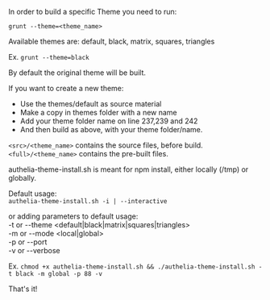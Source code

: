 In order to build a specific Theme you need to run:

`grunt --theme=<theme_name>`

Available themes are: default, black, matrix, squares, triangles

Ex. `grunt --theme=black`

By default the original theme will be built.

If you want to create a new theme:
- Use the themes/default as source material
- Make a copy in themes folder with a new name
- Add your theme folder name on line 237,239 and 242
- And then build as above, with your theme folder/name.

`<src>/<theme_name>` contains the source files, before build.  
`<full>/<theme_name>` contains the pre-built files.

authelia-theme-install.sh is meant for npm install, either locally (/tmp) or globally.
                                                                       
Default usage:                                                         
`authelia-theme-install.sh -i | --interactive`
                                                                       
or adding parameters to default usage:                                 
   -t or --theme <default|black|matrix|squares|triangles>              
   -m or --mode <local|global>                                         
   -p or --port <port number>  
   -v or --verbose

Ex. `chmod +x authelia-theme-install.sh && ./authelia-theme-install.sh -t black -m global -p 88 -v`

That's it!
